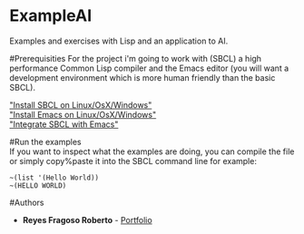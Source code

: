 # ExampleAI
Examples and exercises with Lisp and an application to AI.

#Prerequisities
For the project i'm going to work with (SBCL) a high performance Common Lisp compiler and the Emacs editor (you will want a development environment which is more human friendly than the basic SBCL). 

["Install SBCL on Linux/OsX/Windows"](http://www.sbcl.org/platform-table.html) <br />
["Install Emacs on Linux/OsX/Windows"](https://www.gnu.org/software/emacs/) <br />
["Integrate SBCL with Emacs"](https://github.com/slime/slime)

#Run the examples  
If you want to inspect what the examples are doing, you can compile the file or simply copy%paste it into the SBCL command line for example:
```
~(list '(Hello World))
~(HELLO WORLD)
```

#Authors
* **Reyes Fragoso Roberto** - [Portfolio](http://robertoreyes.me)
